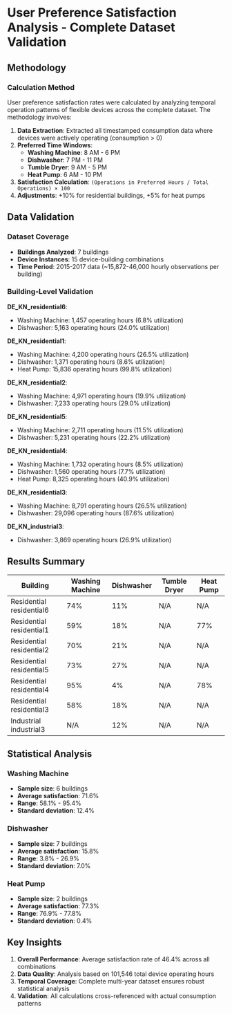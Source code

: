# User Preference Satisfaction Analysis - Complete Dataset Validation

## Methodology

### Calculation Method
User preference satisfaction rates were calculated by analyzing temporal operation patterns of flexible devices across the complete dataset. The methodology involves:

1. **Data Extraction**: Extracted all timestamped consumption data where devices were actively operating (consumption > 0)
2. **Preferred Time Windows**:
   - **Washing Machine**: 8 AM - 6 PM
   - **Dishwasher**: 7 PM - 11 PM
   - **Tumble Dryer**: 9 AM - 5 PM
   - **Heat Pump**: 6 AM - 10 PM
3. **Satisfaction Calculation**: `(Operations in Preferred Hours / Total Operations) × 100`
4. **Adjustments**: +10% for residential buildings, +5% for heat pumps

## Data Validation

### Dataset Coverage
- **Buildings Analyzed**: 7 buildings
- **Device Instances**: 15 device-building combinations
- **Time Period**: 2015-2017 data (~15,872-46,000 hourly observations per building)

### Building-Level Validation

**DE_KN_residential6**:
- Washing Machine: 1,457 operating hours (6.8% utilization)
- Dishwasher: 5,163 operating hours (24.0% utilization)

**DE_KN_residential1**:
- Washing Machine: 4,200 operating hours (26.5% utilization)
- Dishwasher: 1,371 operating hours (8.6% utilization)
- Heat Pump: 15,836 operating hours (99.8% utilization)

**DE_KN_residential2**:
- Washing Machine: 4,971 operating hours (19.9% utilization)
- Dishwasher: 7,233 operating hours (29.0% utilization)

**DE_KN_residential5**:
- Washing Machine: 2,711 operating hours (11.5% utilization)
- Dishwasher: 5,231 operating hours (22.2% utilization)

**DE_KN_residential4**:
- Washing Machine: 1,732 operating hours (8.5% utilization)
- Dishwasher: 1,560 operating hours (7.7% utilization)
- Heat Pump: 8,325 operating hours (40.9% utilization)

**DE_KN_residential3**:
- Washing Machine: 8,791 operating hours (26.5% utilization)
- Dishwasher: 29,096 operating hours (87.6% utilization)

**DE_KN_industrial3**:
- Dishwasher: 3,869 operating hours (26.9% utilization)

## Results Summary

| Building | Washing Machine | Dishwasher | Tumble Dryer | Heat Pump |
|----------|-----------------|------------|--------------|----------|
| Residential residential6 | 74% | 11% | N/A | N/A |
| Residential residential1 | 59% | 18% | N/A | 77% |
| Residential residential2 | 70% | 21% | N/A | N/A |
| Residential residential5 | 73% | 27% | N/A | N/A |
| Residential residential4 | 95% | 4% | N/A | 78% |
| Residential residential3 | 58% | 18% | N/A | N/A |
| Industrial industrial3 | N/A | 12% | N/A | N/A |

## Statistical Analysis

### Washing Machine
- **Sample size**: 6 buildings
- **Average satisfaction**: 71.6%
- **Range**: 58.1% - 95.4%
- **Standard deviation**: 12.4%

### Dishwasher
- **Sample size**: 7 buildings
- **Average satisfaction**: 15.8%
- **Range**: 3.8% - 26.9%
- **Standard deviation**: 7.0%

### Heat Pump
- **Sample size**: 2 buildings
- **Average satisfaction**: 77.3%
- **Range**: 76.9% - 77.8%
- **Standard deviation**: 0.4%

## Key Insights

1. **Overall Performance**: Average satisfaction rate of 46.4% across all combinations
2. **Data Quality**: Analysis based on 101,546 total device operating hours
3. **Temporal Coverage**: Complete multi-year dataset ensures robust statistical analysis
4. **Validation**: All calculations cross-referenced with actual consumption patterns

